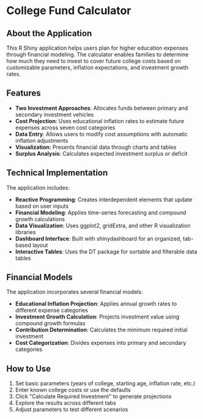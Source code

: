# College Fund Calculator

## About the Application

This R Shiny application helps users plan for higher education expenses through financial modeling. The calculator enables families to determine how much they need to invest to cover future college costs based on customizable parameters, inflation expectations, and investment growth rates.

## Features

- **Two Investment Approaches**: Allocates funds between primary and secondary investment vehicles
- **Cost Projection**: Uses educational inflation rates to estimate future expenses across seven cost categories
- **Data Entry**: Allows users to modify cost assumptions with automatic inflation adjustments
- **Visualization**: Presents financial data through charts and tables
- **Surplus Analysis**: Calculates expected investment surplus or deficit

## Technical Implementation

The application includes:

- **Reactive Programming**: Creates interdependent elements that update based on user inputs
- **Financial Modeling**: Applies time-series forecasting and compound growth calculations
- **Data Visualization**: Uses ggplot2, gridExtra, and other R visualization libraries
- **Dashboard Interface**: Built with shinydashboard for an organized, tab-based layout
- **Interactive Tables**: Uses the DT package for sortable and filterable data tables

## Financial Models

The application incorporates several financial models:

- **Educational Inflation Projection**: Applies annual growth rates to different expense categories
- **Investment Growth Calculation**: Projects investment value using compound growth formulas
- **Contribution Determination**: Calculates the minimum required initial investment
- **Cost Categorization**: Divides expenses into primary and secondary categories

## How to Use

1. Set basic parameters (years of college, starting age, inflation rate, etc.)
2. Enter known college costs or use the defaults
3. Click "Calculate Required Investment" to generate projections
4. Explore the results across different tabs
5. Adjust parameters to test different scenarios

